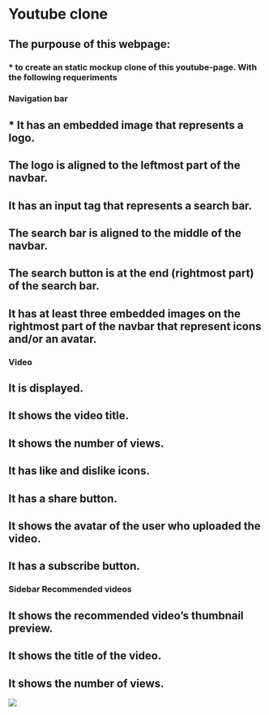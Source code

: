 # Youtube clone

<H2> The purpouse of this webpage: </H2>


<H3>* to create an static mockup clone of this youtube-page. With the following requeriments </H3>
<H3> Navigation bar  </H3>
<H2>* It has an embedded image that represents a logo.
<H2> The logo is aligned to the leftmost part of the navbar. </H2>
<H2> It has an input tag that represents a search bar.</H2>
<H2> The search bar is aligned to the middle of the navbar.</H2>
<H2> The search button is at the end (rightmost part) of the search bar. </H2>
<H2>It has at least three embedded images on the rightmost part of the navbar that represent icons and/or an avatar. </H2>
<H3> Video</H3>
<H2>It is displayed. </H2>
<H2>It shows the video title.</H2>
<H2>It shows the number of views.</H2>
<H2>It has like and dislike icons. </H2>
<H2>It has a share button.</H2>
<H2>It shows the avatar of the user who uploaded the video.</H2>
<H2>It has a subscribe button. </H2>
<H3>Sidebar Recommended videos</H3>
<H2>It shows the recommended video’s thumbnail preview.</H2>
<H2>It shows the title of the video.</H2>
<H2>It shows the number of views.</H2>


<img src="https://www.photobox.co.uk/my/photo?album_id=5732691367&photo_id=502260047717">